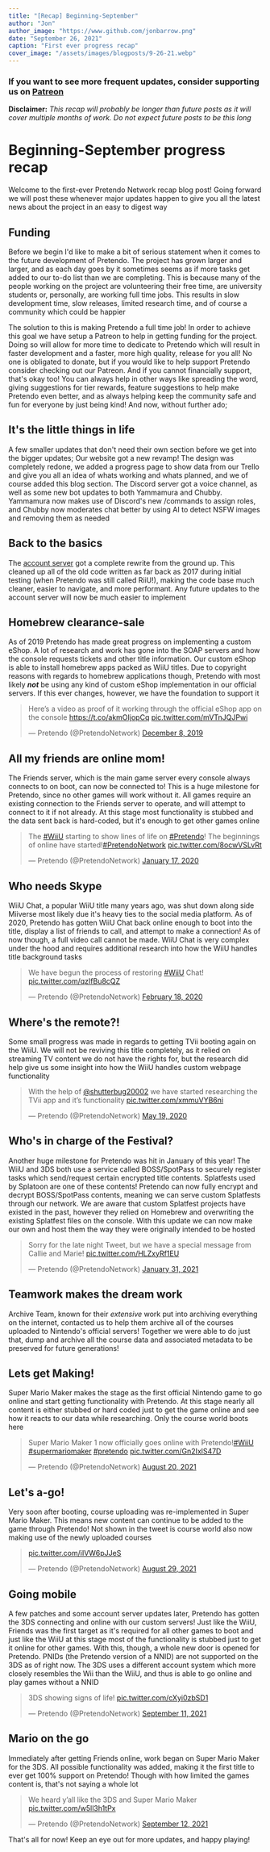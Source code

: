 ```yaml
---
title: "[Recap] Beginning-September"
author: "Jon"
author_image: "https://www.github.com/jonbarrow.png"
date: "September 26, 2021"
caption: "First ever progress recap"
cover_image: "/assets/images/blogposts/9-26-21.webp"
---
```


### If you want to see more frequent updates, consider supporting us on [**Patreon**](https://patreon.com/pretendonetwork)

**Disclaimer:** _This recap will probably be longer than future posts as it will cover multiple months of work. Do not expect future posts to be this long_

# Beginning-September progress recap

Welcome to the first-ever Pretendo Network recap blog post! Going forward we will post these whenever major updates happen to give you all the latest news about the project in an easy to digest way

## Funding

Before we begin I'd like to make a bit of serious statement when it comes to the future development of Pretendo. The project has grown larger and larger, and as each day goes by it sometimes seems as if more tasks get added to our to-do list than we are completing. This is because many of the people working on the project are volunteering their free time, are university students or, personally, are working full time jobs. This results in slow development time, slow releases, limited research time, and of course a community which could be happier

The solution to this is making Pretendo a full time job! In order to achieve this goal we have setup a Patreon to help in getting funding for the project. Doing so will allow for more time to dedicate to Pretendo which will result in faster development and a faster, more high quality, release for you all! No one is obligated to donate, but if you would like to help support Pretendo consider checking out our Patreon. And if you cannot financially support, that's okay too! You can always help in other ways like spreading the word, giving suggestions for tier rewards, feature suggestions to help make Pretendo even better, and as always helping keep the community safe and fun for everyone by just being kind! And now, without further ado;

## It's the little things in life

A few smaller updates that don't need their own section before we get into the bigger updates; Our website got a new revamp! The design was completely redone, we added a progress page to show data from our Trello and give you all an idea of whats working and whats planned, and we of course added this blog section. The Discord server got a voice channel, as well as some new bot updates to both Yammamura and Chubby. Yammamura now makes use of Discord's new /commands to assign roles, and Chubby now moderates chat better by using AI to detect NSFW images and removing them as needed

## Back to the basics

The [account server](https://github.com/PretendoNetwork/account) got a complete rewrite from the ground up. This cleaned up all of the old code written as far back as 2017 during initial testing (when Pretendo was still called RiiU!), making the code base much cleaner, easier to navigate, and more performant. Any future updates to the account server will now be much easier to implement

## Homebrew clearance-sale

As of 2019 Pretendo has made great progress on implementing a custom eShop. A lot of research and work has gone into the SOAP servers and how the console requests tickets and other title information. Our custom eShop is able to install homebrew apps packed as WiiU titles. Due to copyright reasons with regards to homebrew applications though, Pretendo with most likely _**not**_ be using any kind of custom eShop implementation in our official servers. If this ever changes, however, we have the foundation to support it

<blockquote class="twitter-tweet" data-dnt="true" data-theme="dark"><p lang="en" dir="ltr">Here’s a video as proof of it working through the official eShop app on the console <a href="https://t.co/akmOIjopCq">https://t.co/akmOIjopCq</a> <a href="https://t.co/mVTnJQJPwi">pic.twitter.com/mVTnJQJPwi</a></p>&mdash; Pretendo (@PretendoNetwork) <a href="https://twitter.com/PretendoNetwork/status/1203710130853949440?ref_src=twsrc%5Etfw">December 8, 2019</a></blockquote>

## All my friends are online mom!

The Friends server, which is the main game server every console always connects to on boot, can now be connected to! This is a huge milestone for Pretendo, since no other games will work without it. All games require an existing connection to the Friends server to operate, and will attempt to connect to it if not already. At this stage most functionality is stubbed and the data sent back is hard-coded, but it's enough to get other games online

<blockquote class="twitter-tweet" data-dnt="true" data-theme="dark"><p lang="en" dir="ltr">The <a href="https://twitter.com/hashtag/WiiU?src=hash&amp;ref_src=twsrc%5Etfw">#WiiU</a> starting to show lines of life on <a href="https://twitter.com/hashtag/Pretendo?src=hash&amp;ref_src=twsrc%5Etfw">#Pretendo</a>! The beginnings of online have started!<a href="https://twitter.com/hashtag/PretendoNetwork?src=hash&amp;ref_src=twsrc%5Etfw">#PretendoNetwork</a> <a href="https://t.co/8ocwVSLvRt">pic.twitter.com/8ocwVSLvRt</a></p>&mdash; Pretendo (@PretendoNetwork) <a href="https://twitter.com/PretendoNetwork/status/1218075017545768960?ref_src=twsrc%5Etfw">January 17, 2020</a></blockquote>

## Who needs Skype

WiiU Chat, a popular WiiU title many years ago, was shut down along side Miiverse most likely due it's heavy ties to the social media platform. As of 2020, Pretendo has gotten WiiU Chat back online enough to boot into the title, display a list of friends to call, and attempt to make a connection! As of now though, a full video call cannot be made. WiiU Chat is very complex under the hood and requires additional research into how the WiiU handles title background tasks

<blockquote class="twitter-tweet" data-dnt="true" data-theme="dark"><p lang="en" dir="ltr">We have begun the process of restoring <a href="https://twitter.com/hashtag/WiiU?src=hash&amp;ref_src=twsrc%5Etfw">#WiiU</a> Chat! <a href="https://t.co/qzIfBu8cQZ">pic.twitter.com/qzIfBu8cQZ</a></p>&mdash; Pretendo (@PretendoNetwork) <a href="https://twitter.com/PretendoNetwork/status/1229621686640795648?ref_src=twsrc%5Etfw">February 18, 2020</a></blockquote>

## Where's the remote?!

Some small progress was made in regards to getting TVii booting again on the WiiU. We will not be reviving this title completely, as it relied on streaming TV content we do not have the rights for, but the research did help give us some insight into how the WiiU handles custom webpage functionality

<blockquote class="twitter-tweet" data-dnt="true" data-theme="dark"><p lang="en" dir="ltr">With the help of <a href="https://twitter.com/shutterbug20002?ref_src=twsrc%5Etfw">@shutterbug20002</a> we have started researching the TVii app and it’s functionality <a href="https://t.co/xmmuVYB6ni">pic.twitter.com/xmmuVYB6ni</a></p>&mdash; Pretendo (@PretendoNetwork) <a href="https://twitter.com/PretendoNetwork/status/1262577386912124929?ref_src=twsrc%5Etfw">May 19, 2020</a></blockquote>

## Who's in charge of the Festival?

Another huge milestone for Pretendo was hit in January of this year! The WiiU and 3DS both use a service called BOSS/SpotPass to securely register tasks which send/request certain encrypted title contents. Splatfests used by Splatoon are one of these contents! Pretendo can now fully encrypt and decrypt BOSS/SpotPass contents, meaning we can serve custom Splatfests through our network. We are aware that custom Splatfest projects have existed in the past, however they relied on Homebrew and overwriting the existing Splatfest files on the console. With this update we can now make our own and host them the way they were originally intended to be hosted<blockquote class="twitter-tweet" data-dnt="true" data-theme="dark"><p lang="en" dir="ltr">Sorry for the late night Tweet, but we have a special message from Callie and Marie! <a href="https://t.co/HLZxyRf1EU">pic.twitter.com/HLZxyRf1EU</a></p>&mdash; Pretendo (@PretendoNetwork) <a href="https://twitter.com/PretendoNetwork/status/1355791287077761027?ref_src=twsrc%5Etfw">January 31, 2021</a></blockquote>

## Teamwork makes the dream work

Archive Team, known for their _extensive_ work put into archiving everything on the internet, contacted us to help them archive all of the courses uploaded to Nintendo's official servers! Together we were able to do just that, dump and archive all the course data and associated metadata to be preserved for future generations!

## Lets get Making!

Super Mario Maker makes the stage as the first official Nintendo game to go online and start getting functionality with Pretendo. At this stage nearly all content is either stubbed or hard coded just to get the game online and see how it reacts to our data while researching. Only the course world boots here

<blockquote class="twitter-tweet" data-dnt="true" data-theme="dark"><p lang="en" dir="ltr">Super Mario Maker 1 now officially goes online with Pretendo!<a href="https://twitter.com/hashtag/WiiU?src=hash&amp;ref_src=twsrc%5Etfw">#WiiU</a> <a href="https://twitter.com/hashtag/supermariomaker?src=hash&amp;ref_src=twsrc%5Etfw">#supermariomaker</a> <a href="https://twitter.com/hashtag/pretendo?src=hash&amp;ref_src=twsrc%5Etfw">#pretendo</a> <a href="https://t.co/Gn2IxlS47D">pic.twitter.com/Gn2IxlS47D</a></p>&mdash; Pretendo (@PretendoNetwork) <a href="https://twitter.com/PretendoNetwork/status/1428659329637437442?ref_src=twsrc%5Etfw">August 20, 2021</a></blockquote>

## Let's a-go!

Very soon after booting, course uploading was re-implemented in Super Mario Maker. This means new content can continue to be added to the game through Pretendo! Not shown in the tweet is course world also now making use of the newly uploaded courses

<blockquote class="twitter-tweet" data-dnt="true" data-theme="dark"><p lang="und" dir="ltr"><a href="https://t.co/iIVW6pJJeS">pic.twitter.com/iIVW6pJJeS</a></p>&mdash; Pretendo (@PretendoNetwork) <a href="https://twitter.com/PretendoNetwork/status/1432112205638610945?ref_src=twsrc%5Etfw">August 29, 2021</a></blockquote>

## Going mobile

A few patches and some account server updates later, Pretendo has gotten the 3DS connecting and online with our custom servers! Just like the WiiU, Friends was the first target as it's required for all other games to boot and just like the WiiU at this stage most of the functionality is stubbed just to get it online for other games. With this, though, a whole new door is opened for Pretendo. PNIDs (the Pretendo version of a NNID) are not supported on the 3DS as of right now. The 3DS uses a different account system which more closely resembles the Wii than the WiiU, and thus is able to go online and play games without a NNID

<blockquote class="twitter-tweet" data-dnt="true" data-theme="dark"><p lang="en" dir="ltr">3DS showing signs of life! <a href="https://t.co/cXyi0zbSD1">pic.twitter.com/cXyi0zbSD1</a></p>&mdash; Pretendo (@PretendoNetwork) <a href="https://twitter.com/PretendoNetwork/status/1436822070357278727?ref_src=twsrc%5Etfw">September 11, 2021</a></blockquote>

## Mario on the go

Immediately after getting Friends online, work began on Super Mario Maker for the 3DS. All possible functionality was added, making it the first title to ever get 100% support on Pretendo! Though with how limited the games content is, that's not saying a whole lot

<blockquote class="twitter-tweet" data-dnt="true" data-theme="dark"><p lang="en" dir="ltr">We heard y’all like the 3DS and Super Mario Maker <a href="https://t.co/w5ll3h1tPx">pic.twitter.com/w5ll3h1tPx</a></p>&mdash; Pretendo (@PretendoNetwork) <a href="https://twitter.com/PretendoNetwork/status/1436916321678200833?ref_src=twsrc%5Etfw">September 12, 2021</a></blockquote>

That's all for now! Keep an eye out for more updates, and happy playing!

<script async src="https://platform.twitter.com/widgets.js" charset="utf-8"></script>
